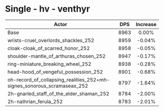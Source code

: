 # Single - hv - venthyr
| Actor | DPS | Increase |
|---|:---:|:---:|
|Base|8963|0.00%|
|wrists-cruel_overlords_shackles_252|8959|-0.04%|
|cloak-cloak_of_scarred_honor_252|8958|-0.05%|
|shoulder-mantle_of_arthuras_chosen_252|8947|-0.17%|
|ring-miniature_breaking_wheel_252|8938|-0.28%|
|head-hood_of_vengeful_possession_252|8901|-0.68%|
|oh-record_of_collapsing_realities_252+mh-signes_sonorous_scramaseax_252|8797|-1.84%|
|2h-gnarled_staff_of_the_elder_shaman_252|8784|-2.00%|
|2h-nathrian_ferula_252|8783|-2.01%|
